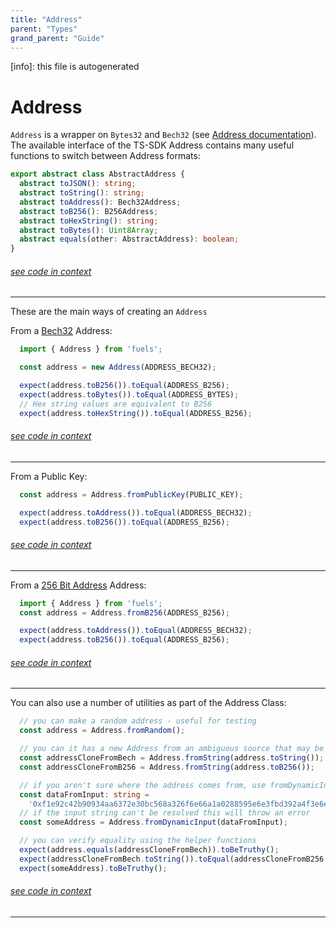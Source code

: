 ```yaml
---
title: "Address"
parent: "Types"
grand_parent: "Guide"
---
```


[info]: this file is autogenerated
# Address

`Address` is a wrapper on `Bytes32` and `Bech32` (see [Address documentation](../../packages/fuel-ts-address/)). The available interface of the TS-SDK Address contains many useful functions to switch between Address formats:


```typescript
export abstract class AbstractAddress {
  abstract toJSON(): string;
  abstract toString(): string;
  abstract toAddress(): Bech32Address;
  abstract toB256(): B256Address;
  abstract toHexString(): string;
  abstract toBytes(): Uint8Array;
  abstract equals(other: AbstractAddress): boolean;
}
```
###### [see code in context](https://github.com/FuelLabs/fuels-ts/blob/master/packages/interfaces/src/index.ts#L12-L22)

---


These are the main ways of creating an `Address`

From a [Bech32](./bech32.md) Address:


```typescript
  import { Address } from 'fuels';

  const address = new Address(ADDRESS_BECH32);

  expect(address.toB256()).toEqual(ADDRESS_B256);
  expect(address.toBytes()).toEqual(ADDRESS_BYTES);
  // Hex string values are equivalent to B256
  expect(address.toHexString()).toEqual(ADDRESS_B256);
```
###### [see code in context](https://github.com/FuelLabs/fuels-ts/blob/master/packages/fuel-gauge/src/doc-examples.test.ts#L42-L51)

---


From a Public Key:


```typescript
  const address = Address.fromPublicKey(PUBLIC_KEY);

  expect(address.toAddress()).toEqual(ADDRESS_BECH32);
  expect(address.toB256()).toEqual(ADDRESS_B256);
```
###### [see code in context](https://github.com/FuelLabs/fuels-ts/blob/master/packages/fuel-gauge/src/doc-examples.test.ts#L55-L60)

---


From a [256 Bit Address](./bits256.md) Address:


```typescript
  import { Address } from 'fuels';
  const address = Address.fromB256(ADDRESS_B256);

  expect(address.toAddress()).toEqual(ADDRESS_BECH32);
  expect(address.toB256()).toEqual(ADDRESS_B256);
```
###### [see code in context](https://github.com/FuelLabs/fuels-ts/blob/master/packages/fuel-gauge/src/doc-examples.test.ts#L64-L70)

---


You can also use a number of utilities as part of the Address Class:


```typescript
  // you can make a random address - useful for testing
  const address = Address.fromRandom();

  // you can it has a new Address from an ambiguous source that may be a Bech32 or B256 address
  const addressCloneFromBech = Address.fromString(address.toString());
  const addressCloneFromB256 = Address.fromString(address.toB256());

  // if you aren't sure where the address comes from, use fromDynamicInput
  const dataFromInput: string =
    '0xf1e92c42b90934aa6372e30bc568a326f6e66a1a0288595e6e3fbd392a4f3e6e';
  // if the input string can't be resolved this will throw an error
  const someAddress = Address.fromDynamicInput(dataFromInput);

  // you can verify equality using the helper functions
  expect(address.equals(addressCloneFromBech)).toBeTruthy();
  expect(addressCloneFromBech.toString()).toEqual(addressCloneFromB256.toString());
  expect(someAddress).toBeTruthy();
```
###### [see code in context](https://github.com/FuelLabs/fuels-ts/blob/master/packages/fuel-gauge/src/doc-examples.test.ts#L74-L92)

---

